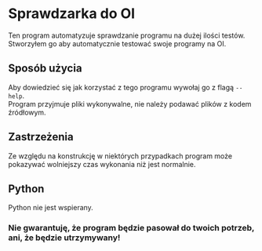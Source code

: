 # Sprawdzarka do OI

Ten program automatyzuje sprawdzanie programu na dużej ilości testów. <br/>
Stworzyłem go aby automatycznie testować swoje programy na OI.

## Sposób użycia

Aby dowiedzieć się jak korzystać z tego programu wywołaj go z flagą `--help`. <br/>
Program przyjmuje pliki wykonywalne, nie należy podawać plików z kodem źródłowym.

## Zastrzeżenia

Ze względu na konstrukcję w niektórych przypadkach program może pokazywać wolniejszy czas wykonania niż jest normalnie.

## Python

Python nie jest wspierany.

### **Nie gwarantuję, że program będzie pasował do twoich potrzeb, ani, że będzie utrzymywany!**
